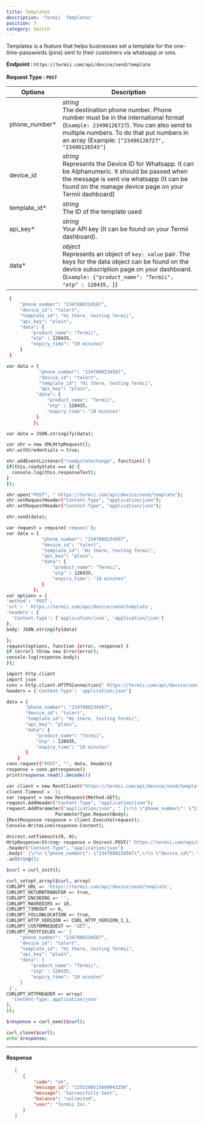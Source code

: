 ```yaml
---
title: Templates
description: 'Termii  Templates'
position: 7
category: Switch
---
```


Templates is a feature that helps businesses set a template for the one-time-passwords (pins) sent to their customers via whatsapp or sms.


<b>Endpoint : </b>
`
https://termii.com/api/device/send/template
`<br><br> <b>Request Type : </b>**`POST`**

Options | Description |
--- | --- |
phone_number* |*string*<br> The destination phone number. Phone number must be in the international format (`Example: 23490126727`). You can also send to multiple numbers. To do that put numbers in an array (Example: `["23490126727", "23490126545"]`  | 
device_id |*string*<br>Represents the Device ID for Whatsapp. It can be Alphanumeric. It should be passed when the message is sent via whatsapp (It can be found on the manage device page on your Termii dashboard) | 
template_id* | *string*<br>  The ID of the template used| 
api_key* |*string*<br> Your API key (It can be found on your Termii dashboard). |  
data* |*object*<br> Represents an object of `key: value` pair. The keys for the data object can be found on the device subscription page on your dashboard. (`Example: {"product_name": "Termii",  "otp" : 120435, }`)| 


<code-group>
   <code-block label="JSON" active>

  ```bash
   {
       "phone_number": "2347880234567",
       "device_id": "talert",
       "template_id": "Hi there, testing Termii",
       "api_key": "plain",
       "data": {
           "product_name": "Termii",
           "otp" : 120435,
           "expiry_time": "10 minutes"
       } 
   }
  ```

  </code-block>
  <code-block label="JavaScript">

  ```bash
 var data = {
              "phone_number": "2347880234567",
              "device_id": "talert",
              "template_id": "Hi there, testing Termii",
              "api_key": "plain",
             "data": {
                 "product_name": "Termii",
                 "otp" : 120435,
                 "expiry_time": "10 minutes"
             } 
            };

var data = JSON.stringify(data);

var xhr = new XMLHttpRequest();
xhr.withCredentials = true;

xhr.addEventListener("readystatechange", function() {
  if(this.readyState === 4) {
    console.log(this.responseText);
  }
});

xhr.open("POST", " https://termii.com/api/device/send/template");
xhr.setRequestHeader("Content-Type", "application/json");
xhr.setRequestHeader("Content-Type", "application/json");

xhr.send(data);
  ```

  </code-block>
 <code-block label="NodeJs" >

  ```bash
 var request = require('request');
var data = {
               "phone_number": "2347880234567",
               "device_id": "talert",
               "template_id": "Hi there, testing Termii",
               "api_key": "plain",
               "data": {
                   "product_name": "Termii",
                   "otp" : 120435,
                   "expiry_time": "10 minutes"
               }
            };
var options = {
  'method': 'POST',
  'url': ' https://termii.com/api/device/send/template',
  'headers': {
    'Content-Type': ['application/json', 'application/json']
  },
  body: JSON.stringify(data)

};
request(options, function (error, response) { 
  if (error) throw new Error(error);
  console.log(response.body);
});

  ```

  </code-block>
 <code-block label="Python" >

  ```bash
 import http.client
import json
conn = http.client.HTTPSConnection(" https://termii.com/api/device/send/template")
headers = {'Content-Type': 'application/json'}

data = {
         "phone_number": "2347880234567",
         "device_id": "talert",
         "template_id": "Hi there, testing Termii",
         "api_key": "plain",
         "data": {
             "product_name": "Termii",
             "otp" : 120435,
             "expiry_time": "10 minutes"
         }
      }
conn.request("POST", "", data, headers)
response = conn.getresponse()
print(response.read().decode())
   ```
  </code-block>

<code-block label="C#" >

  ```bash
var client = new RestClient("https://termii.com/api/device/send/template");
client.Timeout = -1;
var request = new RestRequest(Method.GET);
request.AddHeader("Content-Type", "application/json");
request.AddParameter("application/json", " {\r\n \"phone_number\": \"2347880234567\",\r\n  \"device_id\": \"talert\",\r\n \"template_id\": \"Hi there, testing Termii\",\r\n  \"api_key\": \"plain\",\r\n  \"data\": {\r\n   \"product_name\": \"Termii\",\r\n   \"otp\" : 120435,\r\n  \"expiry_time\": \"10 minutes\"\r\n     } \r\n   }",  
                    ParameterType.RequestBody);
IRestResponse response = client.Execute(request);
Console.WriteLine(response.Content);
  ```
  </code-block>
<code-block label="Java" >

  ```bash
Unirest.setTimeouts(0, 0);
HttpResponse<String> response = Unirest.POST(" https://termii.com/api/device/send/template")
  .header("Content-Type", "application/json")
  .body(" {\r\n \"phone_number\": \"2347880234567\",\r\n \"device_id\": \"talert\",\r\n \"template_id\": \"Hi there, testing Termii\",\r\n \"api_key\": \"plain\",\r\n \"data\": {\r\n \"product_name\": \"Termii\",\r\n \"otp\" : 120435,\r\n \"expiry_time\": \"10 minutes\"\r\n } \r\n   }")
  .asString();

  ```
  </code-block>
<code-block label="PHP" >

  ```bash
 $curl = curl_init();

curl_setopt_array($curl, array(
  CURLOPT_URL => 'https://termii.com/api/device/send/template',
  CURLOPT_RETURNTRANSFER => true,
  CURLOPT_ENCODING => '',
  CURLOPT_MAXREDIRS => 10,
  CURLOPT_TIMEOUT => 0,
  CURLOPT_FOLLOWLOCATION => true,
  CURLOPT_HTTP_VERSION => CURL_HTTP_VERSION_1_1,
  CURLOPT_CUSTOMREQUEST => 'GET',
  CURLOPT_POSTFIELDS =>' {
       "phone_number": "2347880234567",
       "device_id": "talert",
       "template_id": "Hi there, testing Termii",
       "api_key": "plain",
       "data": {
           "product_name": "Termii",
           "otp" : 120435,
           "expiry_time": "10 minutes"
       } 
   }',
  CURLOPT_HTTPHEADER => array(
    'Content-Type: application/json'
  ),
));

$response = curl_exec($curl);

curl_close($curl);
echo $response;

  ```
  </code-block>
</code-group>


<hr />

#### Response

```JSON
   [
      {
          "code": "ok",
          "message_id": "2255298515609943356",
          "message": "Successfully Sent",
          "balance": "unlimited",
          "user": "Termii Inc."
      }
   ]
          
```
